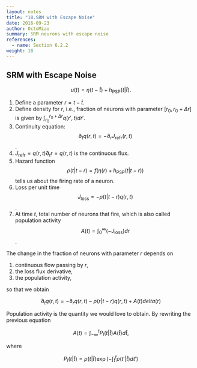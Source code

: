 ```yaml
---
layout: notes
title: "18.SRM with Escape Noise"
date: 2016-09-23
author: OctoMiao
summary: SRM neurons with escape noise
references:
  - name: Section 6.2.2
weight: 18
---
```



## SRM with Escape Noise

$$
\begin{equation}
u(t) = \eta(t-\hat t) + h_{\mathrm{PSP}}(t\lvert \hat t).
\end{equation}
$$

1. Define a parameter $r=t-\hat t$.
2. Define density for $r$, i.e., fraction of neurons with parameter $[r_0,r_0+\Delta r]$ is given by
   $\int_{r_0}^{r_0+\Delta r} q(r',t)dr'$.
3. Continuity equation: $$\partial_t q(r,t) = -\partial_r J_{\mathrm{refr}}(r,t)$$.
4. $J_{\mathrm{refr}}=q(r,t)\partial_t r=q(r,t)$ is the continuous flux.
4. Hazard function $$\rho(t\vert t-r) =f(\eta(r)+h_{\mathrm{PSP}}(t\vert t-r))$$ tells us about the firing rate of a neuron.
5. Loss per unit time $$J_{\mathrm{loss}}=- \rho(t\vert t-r)q(r,t)$$.
6. At time $t$, total number of neurons that fire, which is also called population activity $$A(t)=\int_0^\infty (-J_{\mathrm{loss}})dr$$.

The change in the fraction of neurons with parameter $r$ depends on

1. continuous flow passing by $r$,
2. the loss flux derivative,
3. the population activity,

so that we obtain

$$
\begin{equation}
\partial_t q(r,t) = -\partial_r q(r,t) - \rho(r\vert t-r) q(r,t) + A(t) delta(r)
\end{equation}
$$

Population activity is the quantity we would love to obtain. By rewriting the previous equation

$$
\begin{equation}
A(t)= \int_{-\infty}^t P_I(t\vert \hat t) A(\hat t)d\hat t,
\end{equation}
$$

where

$$
\begin{equation}
P_I(t\vert \hat t)= \rho(t\vert \hat t) \exp \left( - \int_{\hat t}^t \rho(t'\vert \hat t) dt' \right)
\end{equation}
$$
